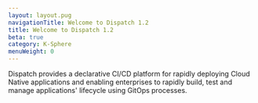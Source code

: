 ```yaml
---
layout: layout.pug
navigationTitle: Welcome to Dispatch 1.2
title: Welcome to Dispatch 1.2
beta: true
category: K-Sphere
menuWeight: 0
---
```


Dispatch provides a declarative CI/CD platform for rapidly deploying Cloud Native applications and enabling enterprises to rapidly build, test and manage applications' lifecycle using GitOps processes.
